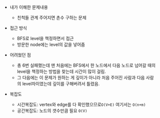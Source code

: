 * 내가 이해한 문제내용

  * 친척들 관계 주어지면 촌수 구하는 문제
* 접근 방식
  * BFS로 level을 책정하면서 접근
  * 방문한 node에는 level의 값을 넣어줌
* 어려웠던 점
  * 총 6번 실패했는데 맨 처음에는 BFS에서 한 노드에서 다음 노드로 넘어갈 때의 level을 책정하는 방법을 찾는데 시간이 많이 걸림.
  * 그 다음에는 이 문제가 원하는 게 깊이가 아니라 처음 주어진 사람과 다음 사람의 level차이였는데 깊이를 구해버려서 틀렸음.
* 복잡도
  * 시간복잡도: vertex와 edge를 다 확인했으므로`O(V+E)` 여기서는 `O(n+m)`
  * 공간복잡도: 노드의 갯수만큼 필요 `O(V)`

